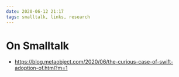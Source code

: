 ```yaml
---
date: 2020-06-12 21:17
tags: smalltalk, links, research
---
```


# On Smalltalk

- https://blog.metaobject.com/2020/06/the-curious-case-of-swift-adoption-of.html?m=1
